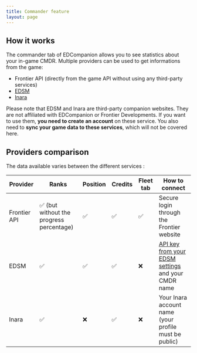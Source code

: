 ```yaml
---
title: Commander feature
layout: page
---
```


## How it works

The commander tab of EDCompanion allows you to see statistics about your in-game CMDR. Multiple providers can be used to get informations from the game:
- Frontier API (directly from the game API without using any third-party services)
- [EDSM](https://edsm.net/)
- [Inara](https://http://inara.cz/)

Please note that EDSM and Inara are third-party companion websites. They are not affiliated with EDCompanion or Frontier Developments.
If you want to use them, **you need to create an account** on these service. You also need to **sync your game data to these services**, which will not be covered here.

## Providers comparison

The data available varies between the different services :

| Provider      | Ranks                                    | Position  | Credits | Fleet tab | How to connect                                                                                |
| ------------- | ---------------------------------------- | --------  | ------- | --------- | --------------------------------------------------------------------------------------------- |
| Frontier API  | ✅ (but without the progress percentage) | ✅        | ✅       | ✅        | Secure login through the Frontier website                                                     |
| EDSM          | ✅                                       | ✅        | ✅       | ❌        | [API key from your EDSM settings](https://www.edsm.net/en/settings/api) and your CMDR name    |
| Inara         | ✅                                       | ❌        | ✅       | ❌        | Your Inara account name (your profile must be public)                                         |
